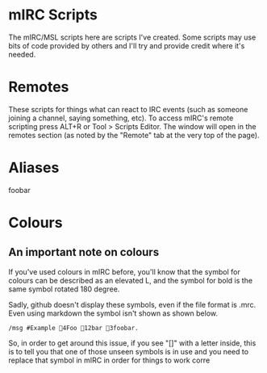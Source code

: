 mIRC Scripts
============
The mIRC/MSL scripts here are scripts I've created. Some scripts may use bits of code provided by others and I'll try and provide credit where it's needed.

# Remotes
These scripts for things what can react to IRC events (such as someone joining a channel, saying something, etc). To access mIRC's remote scripting press ALT+R or Tool > Scripts Editor. The window will open in the remotes section (as noted by the "Remote" tab at the very top of the page).

# Aliases
foobar

# Colours

## An important note on colours

If you've used colours in mIRC before, you'll know that the symbol for colours can be described as an elevated L, and the symbol for bold is the same symbol rotated 180 degree.

Sadly, github doesn't display these symbols, even if the file format is .mrc. Even using markdown the symbol isn't shown as shown below.

    /msg #Example 4Foo 12bar 3foobar.
    
So, in order to get around this issue, if you see "[]" with a letter inside, this is to tell you that one of those unseen symbols is in use and you need to replace that symbol in mIRC in order for things to work corre
